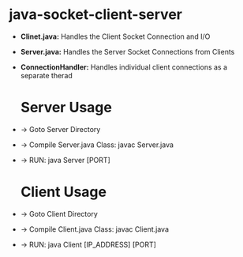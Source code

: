 # java-socket-client-server

* <strong>Clinet.java:</strong> Handles the Client Socket Connection and I/O

* <strong>Server.java:</strong> Handles the Server Socket Connections from Clients

* <strong>ConnectionHandler:</strong> Handles individual client connections as a separate therad


   # Server Usage
* -> Goto Server Directory
* -> Compile Server.java Class: javac Server.java
* -> RUN: 
      java Server [PORT]
      

   # Client Usage
* -> Goto Client Directory
* -> Compile Client.java Class: javac Client.java
* -> RUN: 
      java Client [IP_ADDRESS] [PORT]
      
      

